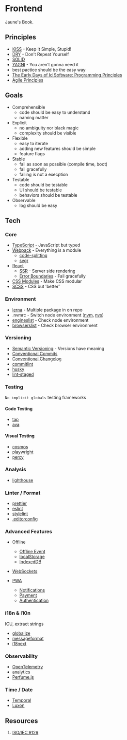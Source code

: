 # Frontend

Jaune's Book.

## Principles

- [KISS](https://en.wikipedia.org/wiki/KISS_principle) - Keep It Simple, Stupid!
- [DRY](https://en.wikipedia.org/wiki/Don%27t_repeat_yourself) - Don't Repeat Yourself
- [SOLID](https://en.wikipedia.org/wiki/SOLID)
- [YAGNI](https://en.wikipedia.org/wiki/You_aren%27t_gonna_need_it) - You aren't gonna need it
- best pactice should be the easy way
- [The Early Days of Id Software: Programming Principles](./videos.md)
- [Agile Principles](https://agilemanifesto.org/iso/en/principles.html)

## Goals

- Comprehensible
  - code should be easy to understand
  - naming matter
- Explicit
  - no ambiguity nor black magic
  - complexity should be visible
- Flexible
  - easy to iterate
  - adding new features should be simple
  - feature flags
- Stable
  - fail as soon as possible (compile time, boot)
  - fail gracefully
  - failing is not a execption
- Testable
  - code should be testable
  - UI should be testable
  - behaviors should be testable
- Observable
  - log should be easy

## Tech

### Core
- [TypeScript](https://www.typescriptlang.org/) - JavaScript but typed
- [Webpack](https://webpack.js.org/) - Everything is a module
  - [code-splitting](https://webpack.js.org/guides/code-splitting/)
  - [svgr](https://react-svgr.com/docs/webpack/)
- [React](https://reactjs.org/)
  - [SSR](https://fr.reactjs.org/docs/react-dom-server.html) - Server side rendering
  - [Error Boundaries](https://reactjs.org/docs/error-boundaries.html) - Fail gracefully
- [CSS Modules](https://github.com/css-modules/css-modules) - Make CSS modular
- [SCSS](https://sass-lang.com/) - CSS but 'better'

### Environment
- [lerna](https://github.com/lerna/lerna) - Multiple package in on repo
- .nvmrc - Switch node environment ([nvm](https://github.com/nvm-sh/nvm), [nvs](https://github.com/jasongin/nvs))
- [engineslist](https://github.com/muuvmuuv/engineslist) - Check node environment
- [browserslist](https://github.com/browserslist/browserslist) - Check browser environment

### Versioning
- [Semantic Versioning](https://semver.org/) - Versions have meaning
- [Conventional Commits](https://www.conventionalcommits.org/)
- [Conventional Changelog](https://github.com/conventional-changelog/conventional-changelog/)
- [commitlint](https://commitlint.js.org/)
- [husky](https://github.com/typicode/husky)
- [lint-staged](https://github.com/okonet/lint-staged)

### Testing

`No implicit globals` testing frameworks

#### Code Testing
- [tap](https://node-tap.org/)
- [ava](https://github.com/avajs/ava)

#### Visual Testing
- [cosmos](https://github.com/react-cosmos)
- [playwright](https://github.com/microsoft/playwright)
- [percy](https://percy.io/)

### Analysis
- [lighthouse](https://developers.google.com/web/tools/lighthouse)

### Linter / Format
- [prettier](https://prettier.io/)
- [eslint](https://eslint.org/)
- [stylelint](https://stylelint.io/)
- [.editorconfig](https://editorconfig.org/)

### Advanced Features
- Offline
  - [Offline Event](https://developer.mozilla.org/en-US/docs/Web/API/Window/offline_event)
  - [localStorage](https://developer.mozilla.org/en-US/docs/Web/API/Window/localStorage)
  - [IndexedDB](https://developer.mozilla.org/en-US/docs/Web/API/IndexedDB_API/Using_IndexedDB)

- [WebSockets](https://developer.mozilla.org/en-US/docs/Web/API/WebSockets_API)
- [PWA](https://fr.wikipedia.org/wiki/Progressive_web_app)
  - [Notifications](https://developer.mozilla.org/en-US/docs/Web/API/Notifications_API/Using_the_Notifications_API)
  - [Payment](https://developer.mozilla.org/en-US/docs/Web/API/Payment_Request_API)
  - [Authentication](https://developer.mozilla.org/en-US/docs/Web/API/Web_Authentication_API)

### i18n & l10n

ICU, extract strings

 - [globalize](https://github.com/globalizejs/globalize)
 - [messageformat](https://messageformat.github.io/messageformat/)
 - [i18next](https://react.i18next.com/misc/using-with-icu-format)

### Observability
- [OpenTelemetry](https://opentelemetry.io/docs/concepts/data-sources/)
- [analytics](https://getanalytics.io/)
- [Perfume.js](https://zizzamia.github.io/perfume/)

### Time / Date
- [Temporal](https://github.com/tc39/proposal-temporal)
- [Luxon](https://moment.github.io/luxon/)

## Resources

1. [ISO/IEC 9126](https://en.wikipedia.org/wiki/ISO/IEC_9126)
